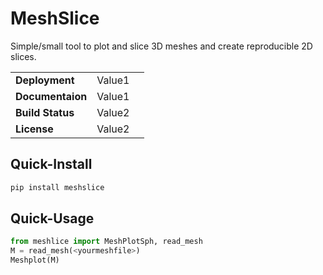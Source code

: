# MeshSlice

Simple/small tool to plot and slice 3D meshes and create reproducible 2D slices.

| | | |
|-|-|-|
|__Deployment__  | Value1 |
|__Documentaion__| Value1 |
|__Build Status__| Value2 |
|__License__     | Value2 |



## Quick-Install

```bash
pip install meshslice
```


## Quick-Usage

```python
from meshlice import MeshPlotSph, read_mesh
M = read_mesh(<yourmeshfile>)
Meshplot(M)
```





